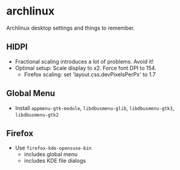 # archlinux
Archlinux desktop settings and things to remember.

## HIDPI
- Fractional scaling introduces a lot of problems. Avoid it!
- Optimal setup: Scale display to x2. Force font DPI to 154.
  - Firefox scaling: set 'layout.css.devPixelsPerPx' to 1.7
  
## Global Menu
- Install `appmenu-gtk-module`, `libdbusmenu-glib`, `libdbusmenu-gtk3`, `libdbusmenu-gtk2`

## Firefox
- Use `firefox-kde-opensuse-bin`
  - includes global menu
  - includes KDE file dialogs

